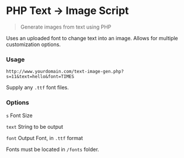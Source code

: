 # PHP Text -> Image Script

> Generate images from text using PHP

Uses an uploaded font to change text into an image. Allows for multiple customization options.

### Usage

`http://www.yourdomain.com/text-image-gen.php?s=11&text=hello&font=TIMES`

Supply any `.ttf` font files.

### Options

`s` Font Size

`text` String to be output

`font` Output Font, in `.ttf` format

Fonts must be located in `/fonts` folder.
